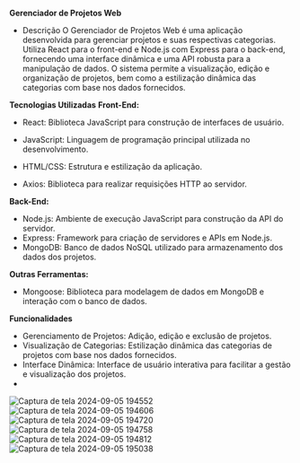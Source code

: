 **Gerenciador de Projetos Web**
- Descrição
O Gerenciador de Projetos Web é uma aplicação desenvolvida para gerenciar projetos e suas respectivas categorias. Utiliza React para o front-end e Node.js com Express para o back-end, fornecendo uma interface dinâmica e uma API robusta para a manipulação de dados. O sistema permite a visualização, edição e organização de projetos, bem como a estilização dinâmica das categorias com base nos dados fornecidos.

**Tecnologias Utilizadas**
**Front-End:**

- React: Biblioteca JavaScript para construção de interfaces de usuário.
- JavaScript: Linguagem de programação principal utilizada no desenvolvimento.

- HTML/CSS: Estrutura e estilização da aplicação.
- Axios: Biblioteca para realizar requisições HTTP ao servidor.

**Back-End:**

- Node.js: Ambiente de execução JavaScript para construção da API do servidor.
- Express: Framework para criação de servidores e APIs em Node.js.
- MongoDB: Banco de dados NoSQL utilizado para armazenamento dos dados dos projetos.

**Outras Ferramentas:**

- Mongoose: Biblioteca para modelagem de dados em MongoDB e interação com o banco de dados.

**Funcionalidades**
- Gerenciamento de Projetos: Adição, edição e exclusão de projetos.
- Visualização de Categorias: Estilização dinâmica das categorias de projetos com base nos dados fornecidos.
- Interface Dinâmica: Interface de usuário interativa para facilitar a gestão e visualização dos projetos.
- 
![Captura de tela 2024-09-05 194552](https://github.com/user-attachments/assets/31e4e806-e3fc-4d20-9fe0-9278797f3b01)
![Captura de tela 2024-09-05 194606](https://github.com/user-attachments/assets/709f7fe1-6fd2-488c-9af3-224ad926f9a6)
![Captura de tela 2024-09-05 194720](https://github.com/user-attachments/assets/19f70c7a-b527-435c-894b-b214abf52572)
![Captura de tela 2024-09-05 194758](https://github.com/user-attachments/assets/264ea6d6-a50d-4fe3-9c2d-47ae03445fcd)
![Captura de tela 2024-09-05 194812](https://github.com/user-attachments/assets/bac8b9c1-7cef-45ae-8ca8-75c36afd66cf)
![Captura de tela 2024-09-05 195038](https://github.com/user-attachments/assets/019121e5-d06b-416b-ac74-b5c2d798aee7)

